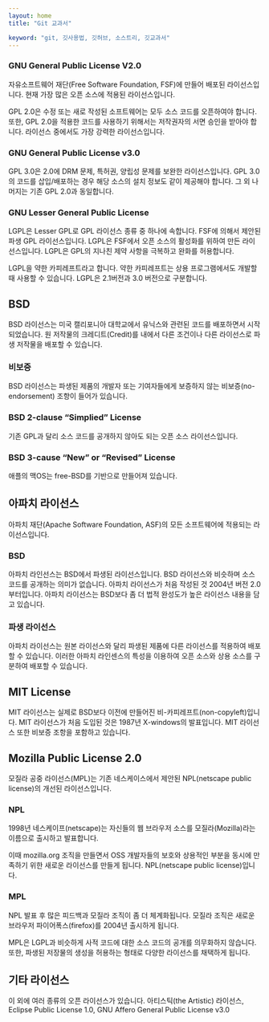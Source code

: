 ```yaml
---
layout: home
title: "Git 교과서"

keyword: "git, 깃사용법, 깃허브, 소스트리, 깃교과서"
---
```

### GNU General Public License V2.0
자유소프트웨어 재단(Free Software Foundation, FSF)에 만들어 배포된 라이선스입니다. 현재 가장 많은 오픈 소스에 적용된 라이선스입니다.

GPL 2.0은 수정 또는 새로 작성된 소프트웨어는 모두 소스 코드를 오픈하여야 합니다. 또한, GPL 2.0을 적용한 코드를 사용하기 위해서는 저작권자의 서면 승인을 받아야 합니다. 라이선스 중에서도 가장 강력한 라이선스입니다.

### GNU General Public License v3.0
GPL 3.0은 2.0에 DRM 문제, 특허권, 양립성 문제를 보완한 라이선스입니다. GPL 3.0의 코드를 삽입/배포하는 경우 해당 소스의 설치 정보도 같이 제공해야 합니다. 그 외 나머지는 기존 GPL 2.0과 동일합니다.

### GNU Lesser General Public License 
LGPL은 Lesser GPL로 GPL 라이선스 종류 중 하나에 속합니다. FSF에 의해서 제안된 파생 GPL 라이선스입니다. LGPL은 FSF에서 오픈 소스의 활성화를 위하여 만든 라이선스입니다. LGPL은 GPL의 지나친 제약 사항을 극복하고 완화를 허용합니다. 

LGPL을 약한 카피레프트라고 합니다. 약한 카피레프트는 상용 프로그램에서도 개발할 때 사용할 수 있습니다. LGPL은 2.1버전과 3.0 버전으로 구분합니다.

## BSD
BSD 라이선스는 미국 캘리포니아 대학교에서 유닉스와 관련된 코드를 배포하면서 시작되었습니다. 원 저작물의 크레디트(Credit)를 내에서 다른 조건이나 다른 라이선스로 파생 저작물을 배포할 수 있습니다.

### 비보증
BSD 라이선스는 파생된 제품의 개발자 또는 기여자들에게 보증하지 않는 비보증(no-endorsement) 조항이 들어가 있습니다.

### BSD 2-clause “Simplied” License
기존 GPL과 달리 소스 코드를 공개하지 않아도 되는 오픈 소스 라이선스입니다.

### BSD 3-cause “New” or “Revised” License
애플의 맥OS는 free-BSD를 기반으로 만들어져 있습니다.

## 아파치 라이선스
아파치 재단(Apache Software Foundation, ASF)의 모든 소프트웨어에 적용되는 라이선스입니다.

### BSD
아파치 라인선스는 BSD에서 파생된 라이선스입니다. BSD 라이선스와 비슷하며 소스 코드를 공개하는 의미가 없습니다. 아파치 라이선스가 처음 작성된 것 2004년 버전 2.0부터입니다. 아파치 라이선스는 BSD보다 좀 더 법적 완성도가 높은 라이선스 내용을 담고 있습니다.

### 파생 라이선스
아파치 라이선스는 원본 라이선스와 달리 파생된 제품에 다른 라이선스를 적용하여 배포할 수 있습니다. 이러한 아파치 라인센스의 특성을 이용하여 오픈 소스와 상용 소스를 구분하여 배포할 수 있습니다.

## MIT License
MIT 라이선스는 실제로 BSD보다 이전에 만들어진 비-카피레프트(non-copyleft)입니다. MIT 라이선스가 처음 도입된 것은 1987년 X-windows의 발표입니다. MIT 라이선스 또한 비보증 조항을 포함하고 있습니다.

## Mozilla Public License 2.0
모질라 공중 라이선스(MPL)는 기존 네스케이스에서 제안된 NPL(netscape public license)의 개선된 라이선스입니다.

### NPL
1998년 네스케이프(netscape)는 자신들의 웹 브라우저 소스를 모질라(Mozilla)라는 이름으로 출시하고 발표합니다. 

이때 mozilla.org 조직을 만들면서 OSS 개발자들의 보호와 상용적인 부분을 동시에 만족하기 위한 새로운 라이선스를 만들게 됩니다. NPL(netscape public license)입니다. 

### MPL
NPL 발표 후 많은 피드백과 모질라 조직이 좀 더 체계화됩니다. 모질라 조직은 새로운 브라우저 파이어폭스(firefox)를 2004년 출시하게 됩니다.

MPL은 LGPL과 비슷하게 사적 코드에 대한 소스 코드의 공개를 의무화하지 않습니다. 또한, 파생된 저장물의 생성을 허용하는 형태로 다양한 라이선스를 채택하게 됩니다.

## 기타 라이선스
이 외에 여러 종류의 오픈 라이선스가 있습니다. 아티스틱(the Artistic) 라이선스, Eclipse Public License 1.0, GNU Affero General Public License v3.0
